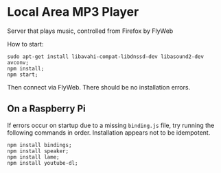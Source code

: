 # Local Area MP3 Player

Server that plays music, controlled from Firefox by FlyWeb

How to start:

```
sudo apt-get install libavahi-compat-libdnssd-dev libasound2-dev avconv;
npm install;
npm start;
```

Then connect via FlyWeb. There should be no installation errors.

## On a Raspberry Pi

If errors occur on startup due to a missing `binding.js` file, try running the following commands in order. Installation appears not to be idempotent.

```
npm install bindings;
npm install speaker;
npm install lame;
npm install youtube-dl;
```
